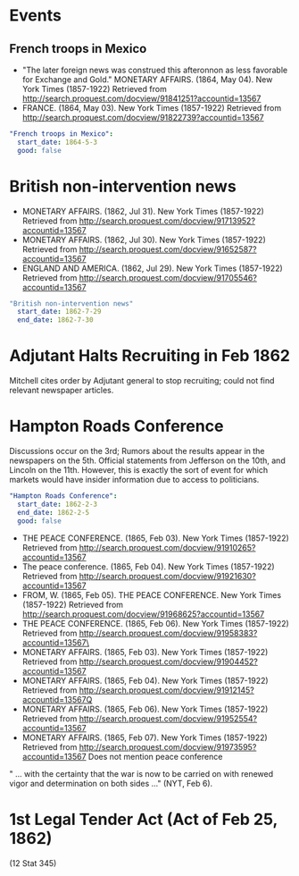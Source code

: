 # Events

## French troops in Mexico

- "The later foreign news was construed this afteronnon as less favorable for Exchange and Gold." MONETARY AFFAIRS. (1864, May 04). New York Times (1857-1922) Retrieved from http://search.proquest.com/docview/91841251?accountid=13567
- FRANCE. (1864, May 03). New York Times (1857-1922) Retrieved from http://search.proquest.com/docview/91822739?accountid=13567

```yaml
"French troops in Mexico":
  start_date: 1864-5-3
  good: false
```

# British non-intervention news

- MONETARY AFFAIRS. (1862, Jul 31). New York Times (1857-1922) Retrieved from http://search.proquest.com/docview/91713952?accountid=13567
- MONETARY AFFAIRS. (1862, Jul 30). New York Times (1857-1922) Retrieved from http://search.proquest.com/docview/91652587?accountid=13567
- ENGLAND AND AMERICA. (1862, Jul 29). New York Times (1857-1922) Retrieved from http://search.proquest.com/docview/91705546?accountid=13567

```yaml
"British non-intervention news"
  start_date: 1862-7-29
  end_date: 1862-7-30
```

# Adjutant Halts Recruiting in Feb 1862

Mitchell cites order by Adjutant general to stop recruiting; could not find relevant newspaper articles.

# Hampton Roads Conference

Discussions occur on the 3rd; Rumors about the results appear in the newspapers on the 5th.
Official statements from Jefferson on the 10th, and Lincoln on the 11th.
However, this is exactly the sort of event for which markets would have insider information due to access to politicians.

```yaml
"Hampton Roads Conference":
  start_date: 1862-2-3
  end_date: 1862-2-5
  good: false
```

- THE PEACE CONFERENCE. (1865, Feb 03). New York Times (1857-1922) Retrieved from http://search.proquest.com/docview/91910265?accountid=13567
- The peace conference. (1865, Feb 04). New York Times (1857-1922) Retrieved from http://search.proquest.com/docview/91921630?accountid=13567
- FROM, W. (1865, Feb 05). THE PEACE CONFERENCE. New York Times (1857-1922) Retrieved from http://search.proquest.com/docview/91968625?accountid=13567
- THE PEACE CONFERENCE. (1865, Feb 06). New York Times (1857-1922) Retrieved from http://search.proquest.com/docview/91958383?accountid=13567\
- MONETARY AFFAIRS. (1865, Feb 03). New York Times (1857-1922) Retrieved from http://search.proquest.com/docview/91904452?accountid=13567
- MONETARY AFFAIRS. (1865, Feb 04). New York Times (1857-1922) Retrieved from http://search.proquest.com/docview/91912145?accountid=13567Q
- MONETARY AFFAIRS. (1865, Feb 06). New York Times (1857-1922) Retrieved from http://search.proquest.com/docview/91952554?accountid=13567
- MONETARY AFFAIRS. (1865, Feb 07). New York Times (1857-1922) Retrieved from http://search.proquest.com/docview/91973595?accountid=13567 Does not mention peace conference

" ... with the certainty that the war is now to be carried on with renewed vigor and determination on both sides ..." (NYT, Feb 6).

# 1st Legal Tender Act (Act of Feb 25, 1862)

(12 Stat 345)

